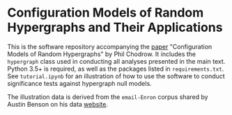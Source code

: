 # Configuration Models of Random Hypergraphs and Their Applications

This is the software repository accompanying the [paper](https://arxiv.org/abs/1902.09302) "Configuration Models of Random Hypergraphs" by Phil Chodrow. It includes the `hypergraph` class used in conducting all analyses presented in the main text. Python 3.5+ is required, as well as the packages listed in `requirements.txt`. See `tutorial.ipynb` for an illustration of how to use the software to conduct significance tests against hypergraph null models. 

The illustration data is derived from the `email-Enron` corpus shared by Austin Benson on his data [website](https://www.cs.cornell.edu/~arb/data/). 


